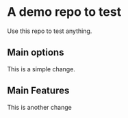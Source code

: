 # A demo repo to test 

Use this repo to test anything.

## Main options
This is a simple change.

## Main Features
This is another change
